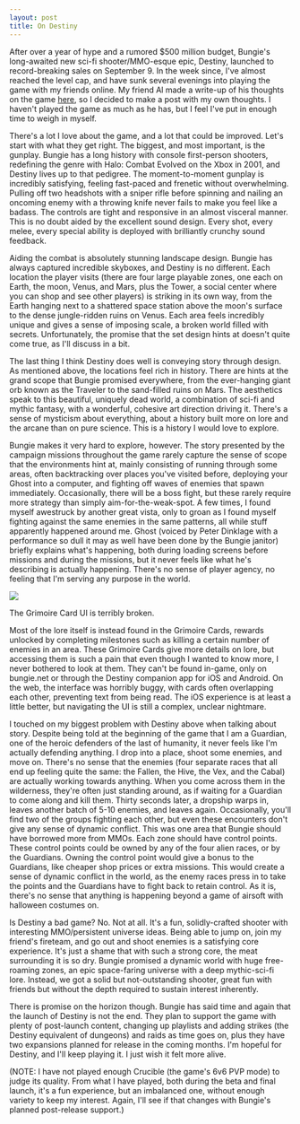 ```yaml
---
layout: post
title: On Destiny
---
```

After over a year of hype and a rumored $500 million budget, Bungie's long-awaited new sci-fi shooter/MMO-esque epic, Destiny, launched to record-breaking sales on September 9. In the week since, I've almost reached the level cap, and have sunk several evenings into playing the game with my friends online. My friend Al made a write-up of his thoughts on the game [here](http://anpetersen.me/2014/09/15/destiny-a-love-hate-story.html), so I decided to make a post with my own thoughts. I haven't played the game as much as he has, but I feel I've put in enough time to weigh in myself.

There's a lot I love about the game, and a lot that could be improved. Let's start with what they get right. The biggest, and most important, is the gunplay. Bungie has a long history with console first-person shooters, redefining the genre with Halo: Combat Evolved on the Xbox in 2001, and Destiny lives up to that pedigree. The moment-to-moment gunplay is incredibly satisfying, feeling fast-paced and frenetic without overwhelming. Pulling off two headshots with a sniper rifle before spinning and nailing an oncoming enemy with a throwing knife never fails to make you feel like a badass. The controls are tight and responsive in an almost visceral manner. This is no doubt aided by the excellent sound design. Every shot, every melee, every special ability is deployed with brilliantly crunchy sound feedback.

Aiding the combat is absolutely stunning landscape design. Bungie has always captured incredible skyboxes, and Destiny is no different. Each location the player visits (there are four large playable zones, one each on Earth, the moon, Venus, and Mars, plus the Tower, a social center where you can shop and see other players) is striking in its own way, from the Earth hanging next to a shattered space station above the moon's surface to the dense jungle-ridden ruins on Venus. Each area feels incredibly unique and gives a sense of imposing scale, a broken world filled with secrets. Unfortunately, the promise that the set design hints at doesn't quite come true, as I'll discuss in a bit.

The last thing I think Destiny does well is conveying story through design. As mentioned above, the locations feel rich in history. There are hints at the grand scope that Bungie promised everywhere, from the ever-hanging giant orb known as the Traveler to the sand-filled ruins on Mars. The aesthetics speak to this beautiful, uniquely dead world, a combination of sci-fi and mythic fantasy, with a wonderful, cohesive art direction driving it. There's a sense of mysticism about everything, about a history built more on lore and the arcane than on pure science. This is a history I would love to explore.

Bungie makes it very hard to explore, however. The story presented by the campaign missions throughout the game rarely capture the sense of scope that the environments hint at, mainly consisting of running through some areas, often backtracking over places you've visited before, deploying your Ghost into a computer, and fighting off waves of enemies that spawn immediately. Occasionally, there will be a boss fight, but these rarely require more strategy than simply aim-for-the-weak-spot. A few times, I found myself awestruck by another great vista, only to groan as I found myself fighting against the same enemies in the same patterns, all while stuff apparently happened around me. Ghost (voiced by Peter Dinklage with a performance so dull it may as well have been done by the Bungie janitor) briefly explains what's happening, both during loading screens before missions and during the missions, but it never feels like what he's describing is actually happening. There's no sense of player agency, no feeling that I'm serving any purpose in the world.

<img src="{{ site.url }}/assets/GrimoireScreenshot.png" />

<span class="caption">The Grimoire Card UI is terribly broken.</span>

Most of the lore itself is instead found in the Grimoire Cards, rewards unlocked by completing milestones such as killing a certain number of enemies in an area. These Grimoire Cards give more details on lore, but accessing them is such a pain that even though I wanted to know more, I never bothered to look at them. They can't be found in-game, only on bungie.net or through the Destiny companion app for iOS and Android. On the web, the interface was horribly buggy, with cards often overlapping each other, preventing text from being read. The iOS experience is at least a little better, but navigating the UI is still a complex, unclear nightmare.

I touched on my biggest problem with Destiny above when talking about story. Despite being told at the beginning of the game that I am a Guardian, one of the heroic defenders of the last of humanity, it never feels like I'm actually defending anything. I drop into a place, shoot some enemies, and move on. There's no sense that the enemies (four separate races that all end up feeling quite the same: the Fallen, the Hive, the Vex, and the Cabal) are actually working towards anything. When you come across them in the wilderness, they're often just standing around, as if waiting for a Guardian to come along and kill them. Thirty seconds later, a dropship warps in, leaves another batch of 5-10 enemies, and leaves again. Occasionally, you'll find two of the groups fighting each other, but even these encounters don't give any sense of dynamic conflict.
This was one area that Bungie should have borrowed more from MMOs. Each zone should have control points. These control points could be owned by any of the four alien races, or by the Guardians. Owning the control point would give a bonus to the Guardians, like cheaper shop prices or extra missions. This would create a sense of dynamic conflict in the world, as the enemy races press in to take the points and the Guardians have to fight back to retain control. As it is, there's no sense that anything is happening beyond a game of airsoft with halloween costumes on.

Is Destiny a bad game? No. Not at all. It's a fun, solidly-crafted shooter with interesting MMO/persistent universe ideas. Being able to jump on, join my friend's fireteam, and go out and shoot enemies is a satisfying core experience. It's just a shame that with such a strong core, the meat surrounding it is so dry. Bungie promised a dynamic world with huge free-roaming zones, an epic space-faring universe with a deep mythic-sci-fi lore. Instead, we got a solid but not-outstanding shooter, great fun with friends but without the depth required to sustain interest inherently.

There is promise on the horizon though. Bungie has said time and again that the launch of Destiny is not the end. They plan to support the game with plenty of post-launch content, changing up playlists and adding strikes (the Destiny equivalent of dungeons) and raids as time goes on, plus they have two expansions planned for release in the coming months. I'm hopeful for Destiny, and I'll keep playing it. I just wish it felt more alive.

(NOTE: I have not played enough Crucible (the game's 6v6 PVP mode) to judge its quality. From what I have played, both during the beta and final launch, it's a fun experience, but an imbalanced one, without enough variety to keep my interest. Again, I'll see if that changes with Bungie's planned post-release support.)
